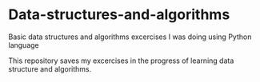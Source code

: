 # Data-structures-and-algorithms
Basic data structures and algorithms excercises I was doing using Python language

This repository saves my excercises in the progress of learning data structure and algorithms.
